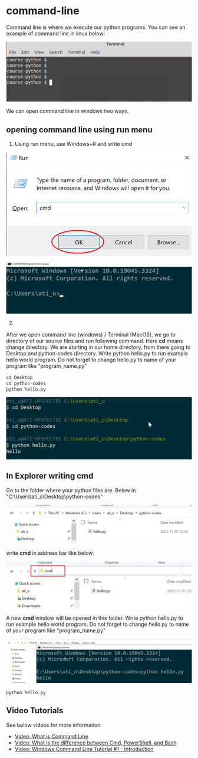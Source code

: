 # command-line

Command line is where we execute our python programs.
You can see an example of command line in linux below:

![Command Line Linux](images/command-line-linux.png)

We can open command line in windows two ways.

## opening command line using run menu

1. Using run menu, use Windows+R and write cmd


![run cmd](images/cmd-open1.png)

![cmd example window](images/cmd-example.png)

2. 
After we open command line (windows) / Terminal (MacOS), we go to directory of our source files and run following command.
Here **cd** means change directory.
We are starting in our home directory, from there going to Desktop and python-codes directory.
Write python hello.py to run example hello world program.
Do not forget to change hello.py to name of your program like "program_name.py"


	cd Desktop
	cd python-codes
	python hello.py


![run cmd](images/cmd-run-program.png)


## In Explorer writing cmd

Go to the folder where your python files are.
Below in "C:\Users\ati_o\Desktop\python-codes"

![open folder in explorer](images/cmd-explorer-example1.png)

write **cmd** in address bar like below:

![write cmd in address bar](images/cmd-explorer-example2.png)

A new **cmd** window will be opened in this folder.
Write python hello.py to run example hello world program.
Do not forget to change hello.py to name of your program like "program_name.py"

![write cmd in address bar](images/cmd-explorer-example3.png)




	python hello.py


## Video Tutorials
See below videos for more information.

- [Video: What is Command Line](https://youtu.be/qY4rgXIiY3U)
- [Video: What is the difference between Cmd, PowerShell, and Bash](https://youtu.be/nahtw_csB5w)
- [Video: Windows Command Line Tutorial #1 - Introduction ](https://youtu.be/8-Bnm9LxG6A)
